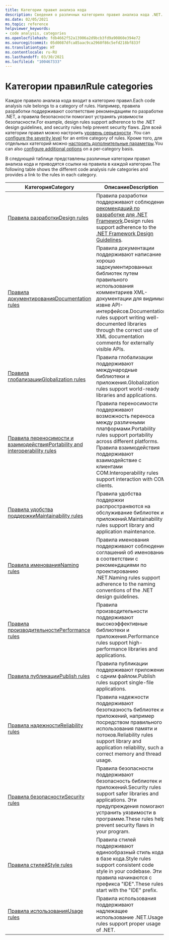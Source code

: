 ```yaml
---
title: Категории правил анализа кода
description: Сведения о различных категориях правил анализа кода .NET.
ms.date: 02/05/2021
ms.topic: reference
helpviewer_keywords:
- code analysis, categories
ms.openlocfilehash: fdb4662f52a13906a2d9bcb3fd9a90860e394e72
ms.sourcegitcommit: 05d0087dfca85aac9ca2960f86c5efd218bf833f
ms.translationtype: HT
ms.contentlocale: ru-RU
ms.lasthandoff: 03/30/2021
ms.locfileid: "100467333"
---
```

# <a name="rule-categories"></a><span data-ttu-id="d9649-103">Категории правил</span><span class="sxs-lookup"><span data-stu-id="d9649-103">Rule categories</span></span>

<span data-ttu-id="d9649-104">Каждое правило анализа кода входит в категорию правил.</span><span class="sxs-lookup"><span data-stu-id="d9649-104">Each code analysis rule belongs to a category of rules.</span></span> <span data-ttu-id="d9649-105">Например, правила разработки поддерживают соответствие рекомендациям по разработке .NET, а правила безопасности помогают устранять уязвимости безопасности.</span><span class="sxs-lookup"><span data-stu-id="d9649-105">For example, design rules support adherence to the .NET design guidelines, and security rules help prevent security flaws.</span></span> <span data-ttu-id="d9649-106">Для всей категории правил можно настроить [уровень серьезности](configuration-options.md#scope) .</span><span class="sxs-lookup"><span data-stu-id="d9649-106">You can [configure the severity level](configuration-options.md#scope) for an entire category of rules.</span></span> <span data-ttu-id="d9649-107">Кроме того, для отдельных категорий можно [настроить дополнительные параметры](code-quality-rule-options.md#category-of-rules).</span><span class="sxs-lookup"><span data-stu-id="d9649-107">You can also [configure additional options](code-quality-rule-options.md#category-of-rules) on a per-category basis.</span></span>

<span data-ttu-id="d9649-108">В следующей таблице представлены различные категории правил анализа кода и приводятся ссылки на правила в каждой категории.</span><span class="sxs-lookup"><span data-stu-id="d9649-108">The following table shows the different code analysis rule categories and provides a link to the rules in each category.</span></span>

| <span data-ttu-id="d9649-109">Категория</span><span class="sxs-lookup"><span data-stu-id="d9649-109">Category</span></span> | <span data-ttu-id="d9649-110">Описание</span><span class="sxs-lookup"><span data-stu-id="d9649-110">Description</span></span> |
| - | - |
| [<span data-ttu-id="d9649-111">Правила разработки</span><span class="sxs-lookup"><span data-stu-id="d9649-111">Design rules</span></span>](quality-rules/design-warnings.md) | <span data-ttu-id="d9649-112">Правила разработки поддерживают соблюдение [рекомендаций по разработке для .NET Framework](../../standard/design-guidelines/index.md).</span><span class="sxs-lookup"><span data-stu-id="d9649-112">Design rules support adherence to the [.NET Framework Design Guidelines](../../standard/design-guidelines/index.md).</span></span> |
| [<span data-ttu-id="d9649-113">Правила документирования</span><span class="sxs-lookup"><span data-stu-id="d9649-113">Documentation rules</span></span>](quality-rules/documentation-warnings.md) | <span data-ttu-id="d9649-114">Правила документации поддерживают написание хорошо задокументированных библиотек путем правильного использования комментариев XML-документации для видимых извне API-интерфейсов.</span><span class="sxs-lookup"><span data-stu-id="d9649-114">Documentation rules support writing well-documented libraries through the correct use of XML documentation comments for externally visible APIs.</span></span> |
| [<span data-ttu-id="d9649-115">Правила глобализации</span><span class="sxs-lookup"><span data-stu-id="d9649-115">Globalization rules</span></span>](quality-rules/globalization-warnings.md) | <span data-ttu-id="d9649-116">Правила глобализации поддерживают международные библиотеки и приложения.</span><span class="sxs-lookup"><span data-stu-id="d9649-116">Globalization rules support world-ready libraries and applications.</span></span> |
| [<span data-ttu-id="d9649-117">Правила переносимости и взаимодействия</span><span class="sxs-lookup"><span data-stu-id="d9649-117">Portability and interoperability rules</span></span>](quality-rules/interoperability-warnings.md) | <span data-ttu-id="d9649-118">Правила переносимости поддерживают возможность переноса между различными платформами.</span><span class="sxs-lookup"><span data-stu-id="d9649-118">Portability rules support portability across different platforms.</span></span> <span data-ttu-id="d9649-119">Правила взаимодействия поддерживают взаимодействие с клиентами COM.</span><span class="sxs-lookup"><span data-stu-id="d9649-119">Interoperability rules support interaction with COM clients.</span></span> |
| [<span data-ttu-id="d9649-120">Правила удобства поддержки</span><span class="sxs-lookup"><span data-stu-id="d9649-120">Maintainability rules</span></span>](quality-rules/maintainability-warnings.md) | <span data-ttu-id="d9649-121">Правила удобства поддержки распространяются на обслуживание библиотек и приложений.</span><span class="sxs-lookup"><span data-stu-id="d9649-121">Maintainability rules support library and application maintenance.</span></span> |
| [<span data-ttu-id="d9649-122">Правила именования</span><span class="sxs-lookup"><span data-stu-id="d9649-122">Naming rules</span></span>](quality-rules/naming-warnings.md) | <span data-ttu-id="d9649-123">Правила именования поддерживают соблюдение соглашений об именовании в соответствии с рекомендациями по проектированию .NET.</span><span class="sxs-lookup"><span data-stu-id="d9649-123">Naming rules support adherence to the naming conventions of the .NET design guidelines.</span></span> |
| [<span data-ttu-id="d9649-124">Правила производительности</span><span class="sxs-lookup"><span data-stu-id="d9649-124">Performance rules</span></span>](quality-rules/performance-warnings.md) | <span data-ttu-id="d9649-125">Правила производительности поддерживают высокоэффективные библиотеки и приложения.</span><span class="sxs-lookup"><span data-stu-id="d9649-125">Performance rules support high-performance libraries and applications.</span></span> |
| [<span data-ttu-id="d9649-126">Правила публикации</span><span class="sxs-lookup"><span data-stu-id="d9649-126">Publish rules</span></span>](quality-rules/publish-warnings.md) | <span data-ttu-id="d9649-127">Правила публикации поддерживают приложения с одним файлом.</span><span class="sxs-lookup"><span data-stu-id="d9649-127">Publish rules support single-file applications.</span></span> |
| [<span data-ttu-id="d9649-128">Правила надежности</span><span class="sxs-lookup"><span data-stu-id="d9649-128">Reliability rules</span></span>](quality-rules/reliability-warnings.md) | <span data-ttu-id="d9649-129">Правила надежности поддерживают безотказность библиотек и приложений, например посредством правильного использования памяти и потоков.</span><span class="sxs-lookup"><span data-stu-id="d9649-129">Reliability rules support library and application reliability, such as correct memory and thread usage.</span></span> |
| [<span data-ttu-id="d9649-130">Правила безопасности</span><span class="sxs-lookup"><span data-stu-id="d9649-130">Security rules</span></span>](quality-rules/security-warnings.md) | <span data-ttu-id="d9649-131">Правила безопасности поддерживают безопасность библиотек и приложений.</span><span class="sxs-lookup"><span data-stu-id="d9649-131">Security rules support safer libraries and applications.</span></span> <span data-ttu-id="d9649-132">Эти предупреждения помогают устранить уязвимости в программе.</span><span class="sxs-lookup"><span data-stu-id="d9649-132">These rules help prevent security flaws in your program.</span></span> |
| [<span data-ttu-id="d9649-133">Правила стилей</span><span class="sxs-lookup"><span data-stu-id="d9649-133">Style rules</span></span>](style-rules/index.md) | <span data-ttu-id="d9649-134">Правила стилей поддерживают единообразный стиль кода в базе кода.</span><span class="sxs-lookup"><span data-stu-id="d9649-134">Style rules support consistent code style in your codebase.</span></span> <span data-ttu-id="d9649-135">Эти правила начинаются с префикса "IDE".</span><span class="sxs-lookup"><span data-stu-id="d9649-135">These rules start with the "IDE" prefix.</span></span> |
| [<span data-ttu-id="d9649-136">Правила использования</span><span class="sxs-lookup"><span data-stu-id="d9649-136">Usage rules</span></span>](quality-rules/usage-warnings.md) | <span data-ttu-id="d9649-137">Правила использования поддерживают надлежащее использование .NET.</span><span class="sxs-lookup"><span data-stu-id="d9649-137">Usage rules support proper usage of .NET.</span></span> |
